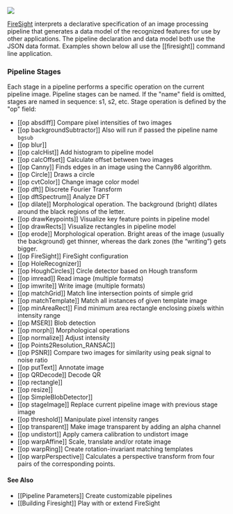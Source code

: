 <a href="https://github.com/firepick1/FirePick/wiki/Status"><img src="https://github.com/firepick1/FirePick/wiki/prototype.png"></a>

[FireSight](https://github.com/firepick1/FireSight/blob/master/README.md) interprets a declarative specification of an image processing pipeline that generates a data model of the recognized features for use by other applications. The pipeline declaration and data model both use the JSON data format. Examples shown below all use the [[firesight]] command line application.

### Pipeline Stages 
Each stage in a pipeline performs a specific operation on the current pipeline image. Pipeline stages can be named. If the "name" field is omitted, stages are named in sequence: s1, s2, etc. Stage operation is defined by the "op" field:
* [[op absdiff]] Compare pixel intensities of two images 
* [[op backgroundSubtractor]] Also will run if passed the pipeline name `bgsub`
* [[op blur]]
* [[op calcHist]] Add histogram to pipeline model
* [[op calcOffset]] Calculate offset between two images
* [[op Canny]] Finds edges in an image using the Canny86 algorithm.
* [[op Circle]] Draws a circle
* [[op cvtColor]] Change image color model
* [[op dft]] Discrete Fourier Transform
* [[op dftSpectrum]] Analyze DFT
* [[op dilate]] Morphological operation.  The background (bright) dilates around the black regions of the letter.
* [[op drawKeypoints]] Visualize key feature points in pipeline model
* [[op drawRects]] Visualize rectangles in pipeline model 
* [[op erode]] Morphological operation.  Bright areas of the image (usually the background) get thinner, whereas the dark zones (the “writing”) gets bigger.
* [[op FireSight]] FireSight configuration
* [[op HoleRecognizer]]
* [[op HoughCircles]] Circle detector based on Hough transform
* [[op imread]] Read image (multiple formats)
* [[op imwrite]] Write image (multiple formats)
* [[op matchGrid]] Match line intersection points of simple grid
* [[op matchTemplate]] Match all instances of given template image
* [[op minAreaRect]] Find minimum area rectangle enclosing pixels within intensity range
* [[op MSER]] Blob detection
* [[op morph]] Morphological operations
* [[op normalize]] Adjust intensity
* [[op Points2Resolution_RANSAC]]
* [[op PSNR]] Compare two images for similarity using peak signal to noise ratio 
* [[op putText]] Annotate image
* [[op QRDecode]] Decode QR
* [[op rectangle]]
* [[op resize]]
* [[op SimpleBlobDetector]]
* [[op stageImage]] Replace current pipeline image with previous stage image
* [[op threshold]] Manipulate pixel intensity ranges
* [[op transparent]] Make image transparent by adding an alpha channel
* [[op undistort]] Apply camera calibration to undistort image
* [[op warpAffine]] Scale, translate and/or rotate image
* [[op warpRing]] Create rotation-invariant matching templates
* [[op warpPerspective]] Calculates a perspective transform from four pairs of the corresponding points.

#### See Also
* [[Pipeline Parameters]] Create customizable pipelines
* [[Building Firesight]] Play with or extend FireSight

